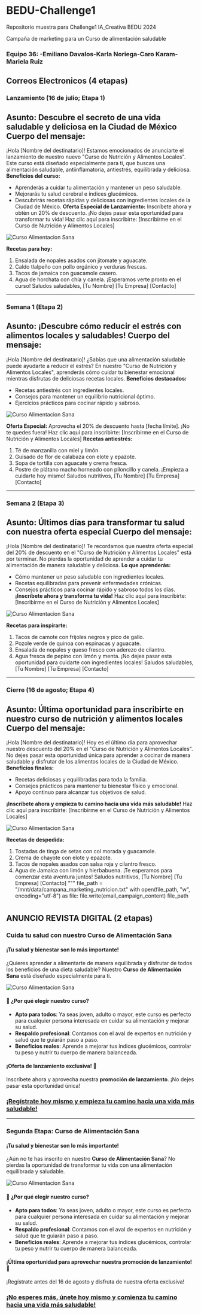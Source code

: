 # BEDU-Challenge1
Repositorio muestra para Challenge1 IA_Creativa BEDU 2024

Campaña de marketing para un Curso de alimentación saludable
### Equipo 36: -Emiliano Davalos-Karla Noriega-Caro Karam-Mariela Ruiz

## Correos Electronicos (4 etapas)


### Lanzamiento (16 de julio; Etapa 1)
**Asunto:** Descubre el secreto de una vida saludable y deliciosa en la Ciudad de México 
**Cuerpo del mensaje:**
---
¡Hola [Nombre del destinatario]!
Estamos emocionados de anunciarte el lanzamiento de nuestro nuevo "Curso de Nutrición y Alimentos Locales". Este curso está diseñado especialmente para ti, que buscas una alimentación saludable, antiinflamatoria, antiestrés, equilibrada y deliciosa.
**Beneficios del curso:**
- Aprenderás a cuidar tu alimentación y mantener un peso saludable.
- Mejorarás tu salud cerebral e índices glucémicos.
- Descubrirás recetas rápidas y deliciosas con ingredientes locales de la Ciudad de México.
**Oferta Especial de Lanzamiento:**
Inscríbete ahora y obtén un 20% de descuento. ¡No dejes pasar esta oportunidad para transformar tu vida!
Haz clic aquí para inscribirte: [Inscribirme en el Curso de Nutrición y Alimentos Locales]

![Curso Alimentacion Sana](Imagenes/bread-2178874_1280.jpg)

**Recetas para hoy:**
1. Ensalada de nopales asados con jitomate y aguacate.
2. Caldo tlalpeño con pollo orgánico y verduras frescas.
3. Tacos de jamaica con guacamole casero.
4. Agua de horchata con chía y canela.
¡Esperamos verte pronto en el curso!
Saludos saludables,
[Tu Nombre]
[Tu Empresa]
[Contacto]

________________________________________________________________________________________________________________________________________________________

### Semana 1 (Etapa 2)
**Asunto:** ¡Descubre cómo reducir el estrés con alimentos locales y saludables! 
**Cuerpo del mensaje:**
---
¡Hola [Nombre del destinatario]!
¿Sabías que una alimentación saludable puede ayudarte a reducir el estrés? En nuestro "Curso de Nutrición y Alimentos Locales", aprenderás cómo cuidar tu bienestar emocional mientras disfrutas de deliciosas recetas locales.
**Beneficios destacados:**
- Recetas antiestrés con ingredientes locales.
- Consejos para mantener un equilibrio nutricional óptimo.
- Ejercicios prácticos para cocinar rápido y sabroso.

![Curso Alimentacion Sana](Imagenes/watermelon-2367029_1280.jpg)

**Oferta Especial:**
Aprovecha el 20% de descuento hasta [fecha límite]. ¡No te quedes fuera!
Haz clic aquí para inscribirte: [Inscribirme en el Curso de Nutrición y Alimentos Locales]
**Recetas antiestrés:**
1. Té de manzanilla con miel y limón.
2. Guisado de flor de calabaza con elote y epazote.
3. Sopa de tortilla con aguacate y crema fresca.
4. Postre de plátano macho horneado con piloncillo y canela.
¡Empieza a cuidarte hoy mismo!
Saludos nutritivos,
[Tu Nombre]
[Tu Empresa]
[Contacto]

________________________________________________________________________________________________________________________________________________________

### Semana 2 (Etapa 3)
**Asunto:** Últimos días para transformar tu salud con nuestra oferta especial 
**Cuerpo del mensaje:**
---
¡Hola [Nombre del destinatario]!
Te recordamos que nuestra oferta especial del 20% de descuento en el "Curso de Nutrición y Alimentos Locales" está por terminar. No pierdas la oportunidad de aprender a cuidar tu alimentación de manera saludable y deliciosa.
**Lo que aprenderás:**
- Cómo mantener un peso saludable con ingredientes locales.
- Recetas equilibradas para prevenir enfermedades crónicas.
- Consejos prácticos para cocinar rápido y sabroso todos los días.
**¡Inscríbete ahora y transforma tu vida!**
Haz clic aquí para inscribirte: [Inscribirme en el Curso de Nutrición y Alimentos Locales]

![Curso Alimentacion Sana](Imagenes/tray-2546077_1280.jpg)

**Recetas para inspirarte:**
1. Tacos de camote con frijoles negros y pico de gallo.
2. Pozole verde de quinoa con espinacas y aguacate.
3. Ensalada de nopales y queso fresco con aderezo de cilantro.
4. Agua fresca de pepino con limón y menta.
¡No dejes pasar esta oportunidad para cuidarte con ingredientes locales!
Saludos saludables,
[Tu Nombre]
[Tu Empresa]
[Contacto]

________________________________________________________________________________________________________________________________________________________

### Cierre (16 de agosto; Etapa 4)
**Asunto:** Última oportunidad para inscribirte en nuestro curso de nutrición y alimentos locales 
**Cuerpo del mensaje:**
---
¡Hola [Nombre del destinatario]!
Hoy es el último día para aprovechar nuestro descuento del 20% en el "Curso de Nutrición y Alimentos Locales". No dejes pasar esta oportunidad única para aprender a cocinar de manera saludable y disfrutar de los alimentos locales de la Ciudad de México.
**Beneficios finales:**
- Recetas deliciosas y equilibradas para toda la familia.
- Consejos prácticos para mantener tu bienestar físico y emocional.
- Apoyo continuo para alcanzar tus objetivos de salud.

**¡Inscríbete ahora y empieza tu camino hacia una vida más saludable!**
Haz clic aquí para inscribirte: [Inscribirme en el Curso de Nutrición y Alimentos Locales]

![Curso Alimentacion Sana](Imagenes/salad-2756467_1280.jpg)

**Recetas de despedida:**
1. Tostadas de tinga de setas con col morada y guacamole.
2. Crema de chayote con elote y epazote.
3. Tacos de nopales asados con salsa roja y cilantro fresco.
4. Agua de Jamaica con limón y hierbabuena.
¡Te esperamos para comenzar esta aventura juntos!
Saludos nutritivos,
[Tu Nombre]
[Tu Empresa]
[Contacto]
"""
file_path = "/mnt/data/campana_marketing_nutricion.txt"
with open(file_path, "w", encoding="utf-8") as file:
    file.write(email_campaign_content)
file_path

#
## ANUNCIO REVISTA DIGITAL (2 etapas)

### **Cuida tu salud con nuestro Curso de Alimentación Sana**

#### ¡Tu salud y bienestar son lo más importante!

¿Quieres aprender a alimentarte de manera equilibrada y disfrutar de todos los beneficios de una dieta saludable? Nuestro **Curso de Alimentación Sana** está diseñado especialmente para ti.

![Curso Alimentacion Sana](Imagenes/meal-5232255_1280.jpg)

#### 🌟 **¿Por qué elegir nuestro curso?**

- **Apto para todos**: Ya seas joven, adulto o mayor, este curso es perfecto para cualquier persona interesada en cuidar su alimentación y mejorar su salud.
- **Respaldo profesional**: Contamos con el aval de expertos en nutrición y salud que te guiarán paso a paso.
- **Beneficios reales**: Aprende a mejorar tus índices glucémicos, controlar tu peso y nutrir tu cuerpo de manera balanceada.

#### **¡Oferta de lanzamiento exclusiva!** 🎉

Inscríbete ahora y aprovecha nuestra **promoción de lanzamiento**. ¡No dejes pasar esta oportunidad única!

### **[¡Regístrate hoy mismo y empieza tu camino hacia una vida más saludable!](https://example.com/registro)**

---

### **Segunda Etapa: Curso de Alimentación Sana**

#### ¡Tu salud y bienestar son lo más importante!

¿Aún no te has inscrito en nuestro **Curso de Alimentación Sana**? No pierdas la oportunidad de transformar tu vida con una alimentación equilibrada y saludable.

![Curso Alimentacion Sana](Imagenes/spaghetti-6639970_1280.jpg)

#### 🌟 **¿Por qué elegir nuestro curso?**

- **Apto para todos**: Ya seas joven, adulto o mayor, este curso es perfecto para cualquier persona interesada en cuidar su alimentación y mejorar su salud.
- **Respaldo profesional**: Contamos con el aval de expertos en nutrición y salud que te guiarán paso a paso.
- **Beneficios reales**: Aprende a mejorar tus índices glucémicos, controlar tu peso y nutrir tu cuerpo de manera balanceada.

#### **¡Última oportunidad para aprovechar nuestra promoción de lanzamiento!** 🎉

¡Regístrate antes del 16 de agosto y disfruta de nuestra oferta exclusiva!

### **[¡No esperes más, únete hoy mismo y comienza tu camino hacia una vida más saludable!](https://example.com/registro)**





